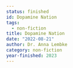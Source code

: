 ```yaml
---
status: finished
id: Dopamine Nation
tags:
  - non-fiction
title: Dopamine Nation
date: "2022-08-21"
author: Dr. Anna Lembke
category: non-fiction
year-finished: 2023
---
```

